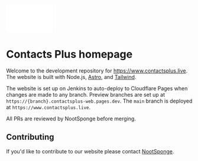 <img src="public/img/contactsplus_white.png" width="25%" />

# Contacts Plus homepage

Welcome to the development repository for https://www.contactsplus.live. The website is built with Node.js, [Astro](https://astro.build), and [Tailwind](https://tailwindcss.com).

The website is set up on Jenkins to auto-deploy to Cloudflare Pages when changes are made to any branch. Preview branches are set up at `https://{branch}.contactsplus-web.pages.dev`. The `main` branch is deployed at `https://www.contactsplus.live`.

All PRs are reviewed by NootSponge before merging.

## Contributing

If you'd like to contribute to our website please contact [NootSponge](https://nootsponge.com).
